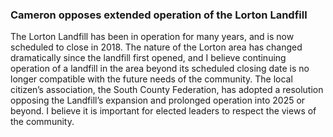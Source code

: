 ### Cameron opposes extended operation of the Lorton Landfill

The Lorton Landfill has been in operation for many years, and is now scheduled to close in 2018.  The nature of the Lorton area has changed dramatically since the landfill first opened, and I believe continuing operation of a landfill in the area beyond its scheduled closing date is no longer compatible with the future needs of the community. The local citizen’s association, the South County Federation, has adopted a resolution opposing the Landfill’s expansion and prolonged operation into 2025 or beyond.  I believe it is important for elected leaders to respect the views of the community.
